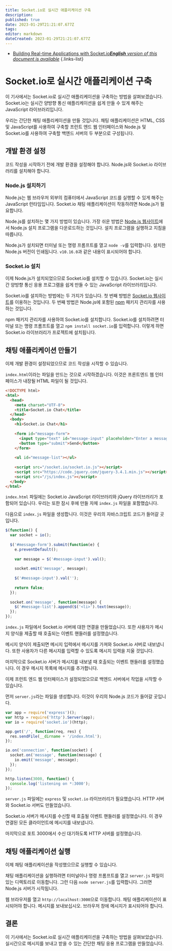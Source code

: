 ```yaml
---
title: Socket.io로 실시간 애플리케이션 구축
description: 
published: true
date: 2023-01-29T21:21:07.677Z
tags: 
editor: markdown
dateCreated: 2023-01-29T21:21:07.677Z
---
```


- [Building Real-time Applications with Socket.io***English** version of this document is available*](/en/Knowledge-base/Backend/building-real-time-applications-with-socket-io)
{.links-list}


# Socket.io로 실시간 애플리케이션 구축

이 기사에서는 Socket.io로 실시간 애플리케이션을 구축하는 방법을 살펴보겠습니다. Socket.io는 실시간 양방향 통신 애플리케이션을 쉽게 만들 수 있게 해주는 JavaScript 라이브러리입니다.

우리는 간단한 채팅 애플리케이션을 만들 것입니다. 채팅 애플리케이션은 HTML, CSS 및 JavaScript를 사용하여 구축할 프런트 엔드 웹 인터페이스와 Node.js 및 Socket.io를 사용하여 구축할 백엔드 서버의 두 부분으로 구성됩니다.

## 개발 환경 설정

코드 작성을 시작하기 전에 개발 환경을 설정해야 합니다. Node.js와 Socket.io 라이브러리를 설치해야 합니다.

### Node.js 설치하기

Node.js는 웹 브라우저 외부의 컴퓨터에서 JavaScript 코드를 실행할 수 있게 해주는 JavaScript 런타임입니다. Socket.io 채팅 애플리케이션이 작동하려면 Node.js가 필요합니다.

Node.js를 설치하는 몇 가지 방법이 있습니다. 가장 쉬운 방법은 [Node.js 웹사이트](https://nodejs.org/en/)에서 Node.js 설치 프로그램을 다운로드하는 것입니다. 설치 프로그램을 실행하고 지침을 따릅니다.

Node.js가 설치되면 터미널 또는 명령 프롬프트를 열고 `node -v`를 입력합니다. 설치한 Node.js 버전이 인쇄됩니다. `v10.16.0`과 같은 내용이 표시되어야 합니다.

### Socket.io 설치

이제 Node.js가 설치되었으므로 Socket.io를 설치할 수 있습니다. Socket.io는 실시간 양방향 통신 응용 프로그램을 쉽게 만들 수 있는 JavaScript 라이브러리입니다.

Socket.io를 설치하는 방법에는 두 가지가 있습니다. 첫 번째 방법은 [Socket.io 웹사이트](https://socket.io/)를 이용하는 것입니다. 두 번째 방법은 Node.js에 포함된 [npm](https://www.npmjs.com/) 패키지 관리자를 사용하는 것입니다.

npm 패키지 관리자를 사용하여 Socket.io를 설치합니다. Socket.io를 설치하려면 터미널 또는 명령 프롬프트를 열고 `npm install socket.io`를 입력합니다. 이렇게 하면 Socket.io 라이브러리가 프로젝트에 설치됩니다.

## 채팅 애플리케이션 만들기

이제 개발 환경이 설정되었으므로 코드 작성을 시작할 수 있습니다.

`index.html`이라는 파일을 만드는 것으로 시작하겠습니다. 이것은 프론트엔드 웹 인터페이스가 내장될 HTML 파일이 될 것입니다.

```html
<!DOCTYPE html>
<html>
  <head>
    <meta charset="UTF-8">
    <title>Socket.io Chat</title>
  </head>
  <body>
    <h1>Socket.io Chat</h1>
    
    <form id="message-form">
      <input type="text" id="message-input" placeholder="Enter a message...">
      <button type="submit">Send</button>
    </form>
    
    <ul id="message-list"></ul>
    
    <script src="/socket.io/socket.io.js"></script>
    <script src="https://code.jquery.com/jquery-3.4.1.min.js"></script>
    <script src="/js/index.js"></script>
  </body>
</html>
```

`index.html` 파일에는 Socket.io JavaScript 라이브러리와 jQuery 라이브러리가 포함되어 있습니다. 우리는 또한 잠시 후에 만들 자체 `index.js` 파일을 포함했습니다.

다음으로 `index.js` 파일을 생성합니다. 이것은 우리의 자바스크립트 코드가 들어갈 곳입니다.

```js
$(function() {
  var socket = io();
  
  $('#message-form').submit(function(e) {
    e.preventDefault();
    
    var message = $('#message-input').val();
    
    socket.emit('message', message);
    
    $('#message-input').val('');
    
    return false;
  });
  
  socket.on('message', function(message) {
    $('#message-list').append($('<li>').text(message));
  });
});
```

`index.js` 파일에서 Socket.io 서버에 대한 연결을 만들었습니다. 또한 사용자가 메시지 양식을 제출할 때 호출되는 이벤트 핸들러를 설정했습니다.

메시지 양식이 제출되면 메시지 입력에서 메시지를 가져와 Socket.io 서버로 내보냅니다. 또한 사용자가 다른 메시지를 입력할 수 있도록 메시지 입력을 지울 것입니다.

마지막으로 Socket.io 서버가 메시지를 내보낼 때 호출되는 이벤트 핸들러를 설정했습니다. 이 경우 메시지 목록에 메시지를 추가합니다.

이제 프런트 엔드 웹 인터페이스가 설정되었으므로 백엔드 서버에서 작업을 시작할 수 있습니다.

먼저 `server.js`라는 파일을 생성합니다. 이것이 우리의 Node.js 코드가 들어갈 곳입니다.

```js
var app = require('express')();
var http = require('http').Server(app);
var io = require('socket.io')(http);

app.get('/', function(req, res) {
  res.sendFile(__dirname + '/index.html');
});

io.on('connection', function(socket) {
  socket.on('message', function(message) {
    io.emit('message', message);
  });
});

http.listen(3000, function() {
  console.log('listening on *:3000');
});
```

`server.js` 파일에는 `express` 및 `socket.io` 라이브러리가 필요했습니다. HTTP 서버와 Socket.io 서버도 만들었습니다.

Socket.io 서버가 메시지를 수신할 때 호출될 이벤트 핸들러를 설정했습니다. 이 경우 연결된 모든 클라이언트에 메시지를 내보냅니다.

마지막으로 포트 3000에서 수신 대기하도록 HTTP 서버를 설정했습니다.

## 채팅 애플리케이션 실행

이제 채팅 애플리케이션을 작성했으므로 실행할 수 있습니다.

채팅 애플리케이션을 실행하려면 터미널이나 명령 프롬프트를 열고 `server.js` 파일이 있는 디렉토리로 이동합니다. 그런 다음 `node server.js`를 입력합니다. 그러면 Node.js 서버가 시작됩니다.

웹 브라우저를 열고 `http://localhost:3000`으로 이동합니다. 채팅 애플리케이션이 표시되어야 합니다. 메시지를 보내보십시오. 브라우저 창에 메시지가 표시되어야 합니다.

## 결론

이 기사에서는 Socket.io로 실시간 애플리케이션을 구축하는 방법을 살펴보았습니다. 실시간으로 메시지를 보내고 받을 수 있는 간단한 채팅 응용 프로그램을 만들었습니다.